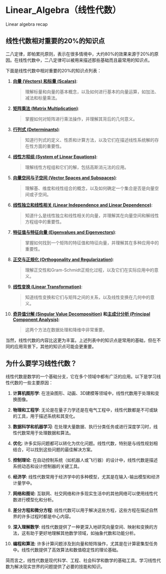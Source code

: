 # Linear_Algebra（线性代数）

Linear algebra recap

## 线性代数相对重要的20%的知识点

二八定律，即帕累托原则，表示在很多情境中，大约80%的效果来源于20%的原因。在线性代数中，二八定律可以被用来描述那些基础而且最常用的知识点。

下面是线性代数中相对重要的20%的知识点列表：

1. **[向量 (Vectors) 和标量 (Scalars)](01_Vectors_Scalars.md)**:
   > 理解标量和向量的基本概念，以及如何进行基本的向量运算，如加法、减法和标量乘法。

2. **[矩阵乘法 (Matrix Multiplication)](02_Matrix_Multiplication.md)**:
   > 掌握如何对矩阵进行乘法操作，并理解其背后的几何意义。

3. **[行列式 (Determinants)](03_Determinates.md)**:
   > 知道行列式的定义、性质和计算方法，以及它们在描述线性系统解的存在性方面的重要性。

4. **[线性方程组 (System of Linear Equations)](04_System_of_Linear_Equations.md)**:
   > 理解线性方程组和它们的解，包括高斯消元法的应用。

5. **[向量空间与子空间 (Vector Spaces and Subspaces)](05_Vector_Spaces_and_Subspaces.md)**:
   > 理解基、维度和线性组合的概念，以及如何确定一个集合是否是向量空间或子空间。

6. **[线性独立和线性相关 (Linear Independence and Linear Dependence)](06_Linear_Independence_and_Linear_Dependence.md)**:
   > 知道什么是线性独立和线性相关的向量，并理解其在向量空间和解线性方程组中的重要性。

7. **[特征值与特征向量 (Eigenvalues and Eigenvectors)](07_Eigenvalues_and_Eigenvectors.md)**:
   > 掌握如何找到一个矩阵的特征值和特征向量，并理解其在多种应用中的重要性。

8. **[正交与正规化 (Orthogonality and Regularization)](08_Orthogonality_and_Regularization.md)**:
   > 理解正交性和Gram-Schmidt正规化过程，以及它们在实际应用中的意义。

9. **[线性变换 (Linear Transformation)](09_Linear_Transformation.md)**:
    > 知道线性变换和它们与矩阵之间的关系，以及线性变换在几何中的意义。

10. **[奇异值分解 (Singular Value Decomposition)](10_Singular_Value_Decomposition.md) 和[主成分分析 (Principal Component Analysis)](10_Principal_Component_Analysis.md)**:
    > 这两个方法在数据处理和降维中非常重要。

当然，线性代数的内容比这更为丰富。上述列表中的知识点是常用的基础，但在不同的应用背景下，其他的知识点可能会更重要。

## 为什么要学习线性代数？

线性代数是数学的一个基础分支，它在多个领域中都有广泛的应用。以下是学习线性代数的一些主要原因：

1. **计算机图形学**: 在渲染图形、动画、3D建模等领域中，线性代数用于处理和变换图像。

2. **物理和工程学**: 无论是在量子力学还是在电气工程中，线性代数都是不可或缺的工具，用于描述系统和其变化。

3. **数据科学和机器学习**: 在处理大量数据、执行分类任务或进行深度学习时，线性代数常用于处理数据和算法。

4. **优化**: 许多实际问题都可以转化为优化问题。线性代数，特别是与线性规划相结合，可以找到这些问题的最佳解决方案。

5. **控制理论**: 在自动控制系统（如机器人或飞行器）的设计中，线性代数是描述系统动态和设计控制器的关键工具。

6. **经济学**: 线性代数常用于经济学中的多种模型，尤其是在输入-输出模型和经济计量学中。

7. **网络和图论**: 互联网、社交网络和许多现实生活中的其他网络可以使用线性代数进行模型化和分析。

8. **差分方程和微分方程**: 线性代数可以用于解决这些方程，这些方程在描述自然界的许多过程时都是中心内容。

9. **深入理解数学**: 线性代数提供了一种更深入地研究向量空间、映射和变换的方法，这有助于更好地理解其他数学领域，如抽象代数和功能分析。

10. **编程和算法**: 许多计算问题涉及到向量和矩阵操作，尤其是在计算密集型任务中。线性代数提供了高效算法和数值稳定性的理论基础。

简而言之，线性代数是现代科学、工程、社会科学和数学的基础工具。学习线性代数为解决现实世界的问题提供了必要的技能和知识。
